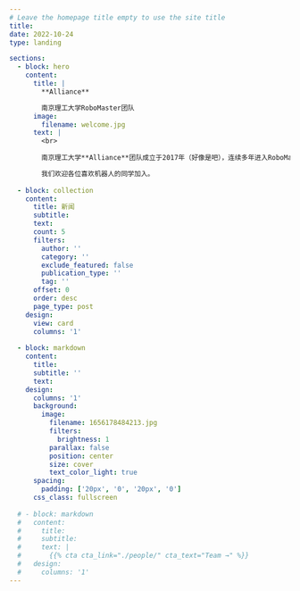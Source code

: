 ```yaml
---
# Leave the homepage title empty to use the site title
title:
date: 2022-10-24
type: landing

sections:
  - block: hero
    content:
      title: |
        **Alliance**

        南京理工大学RoboMaster团队
      image:
        filename: welcome.jpg
      text: |
        <br>
        
        南京理工大学**Alliance**团队成立于2017年（好像是吧），连续多年进入RoboMaster全国赛/复活赛，在2019赛季取得中部分区赛亚军。

        我们欢迎各位喜欢机器人的同学加入。
  
  - block: collection
    content:
      title: 新闻
      subtitle:
      text:
      count: 5
      filters:
        author: ''
        category: ''
        exclude_featured: false
        publication_type: ''
        tag: ''
      offset: 0
      order: desc
      page_type: post
    design:
      view: card
      columns: '1'
  
  - block: markdown
    content:
      title:
      subtitle: ''
      text:
    design:
      columns: '1'
      background:
        image: 
          filename: 1656178484213.jpg
          filters:
            brightness: 1
          parallax: false
          position: center
          size: cover
          text_color_light: true
      spacing:
        padding: ['20px', '0', '20px', '0']
      css_class: fullscreen
  
  # - block: markdown
  #   content:
  #     title:
  #     subtitle:
  #     text: |
  #       {{% cta cta_link="./people/" cta_text="Team →" %}}
  #   design:
  #     columns: '1'
---
```

